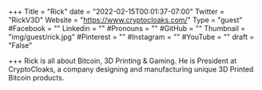 +++
Title = "Rick"
date = "2022-02-15T00:01:37-07:00"
Twitter = "RickV3D"
Website = "https://www.cryptocloaks.com/"
Type = "guest"
#Facebook = ""
Linkedin = ""
#Pronouns = ""
#GitHub = ""
Thumbnail = "img/guest/rick.jpg"
#Pinterest = ""
#Instagram = ""
#YouTube = ""
draft = "False"

+++
Rick is all about Bitcoin, 3D Printing & Gaming. He is President at CryptoCloaks, a company designing and manufacturing unique 3D Printed Bitcoin products.